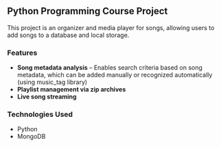 ## Python Programming Course Project

This project is an organizer and media player for songs, allowing users to add songs to a database and local storage.

### Features
- **Song metadata analysis** – Enables search criteria based on song metadata, which can be added manually or recognized automatically (using music_tag library)
- **Playlist management via zip archives**
- **Live song streaming**

### Technologies Used
- Python
- MongoDB
